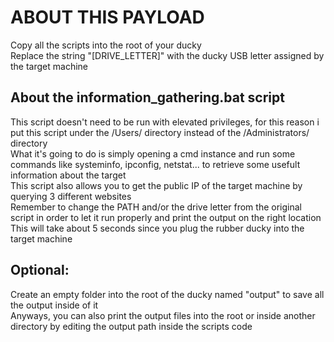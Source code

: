 # ABOUT THIS PAYLOAD
Copy all the scripts into the root of your ducky <br>
Replace the string "[DRIVE_LETTER]" with the ducky USB letter assigned by the target machine

## About the information_gathering.bat script
This script doesn't need to be run with elevated privileges, for this reason i put this script under the /Users/ directory instead of the /Administrators/ directory <br>
What it's going to do is simply opening a cmd instance and run some commands like systeminfo, ipconfig, netstat... to retrieve some usefult information about the target <br>
This script also allows you to get the public IP of the target machine by querying 3 different websites <br>
Remember to change the PATH and/or the drive letter from the original script in order to let it run properly and print the output on the right location
This will take about 5 seconds since you plug the rubber ducky into the target machine

## Optional:
Create an empty folder into the root of the ducky named "output" to save all the output inside of it <br>
Anyways, you can also print the output files into the root or inside another directory by editing the output path inside the scripts code
